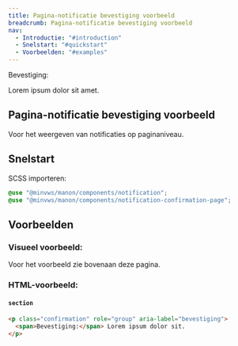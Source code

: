 ```yaml
---
title: Pagina-notificatie bevestiging voorbeeld
breadcrumb: Pagina-notificatie bevestiging voorbeeld
nav:
  - Introductie: "#introduction"
  - Snelstart: "#quickstart"
  - Voorbeelden: "#examples"
---
```


<section class="confirmation" role="group" aria-label="bevestiging">
  <div>
    <span>Bevestiging:</span>
    <p>Lorem ipsum dolor sit amet.</p>
  </div>
</section>

<h2 id="introduction">Pagina-notificatie bevestiging voorbeeld</h2>

Voor het weergeven van notificaties op paginaniveau.

<h2 id="quickstart">Snelstart</h2>

SCSS importeren:

```scss
@use "@minvws/manon/components/notification";
@use "@minvws/manon/components/notification-confirmation-page";
```

<h2 id="examples">Voorbeelden</h2>

### Visueel voorbeeld:

Voor het voorbeeld zie bovenaan deze pagina.

### HTML-voorbeeld:

#### `section`

```html
<p class="confirmation" role="group" aria-label="bevestiging">
  <span>Bevestiging:</span> Lorem ipsum dolor sit.
</p>
```
